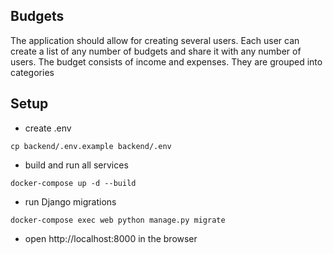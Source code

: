 ## Budgets

The application should allow for creating several users.
Each user can create a list of any number of budgets and share it with any number of users.
The budget consists of income and expenses. They are grouped into categories

## Setup

* create .env
```shell
cp backend/.env.example backend/.env
```

* build and run all services
```shell
docker-compose up -d --build
```

* run Django migrations
```shell
docker-compose exec web python manage.py migrate
```

* open http://localhost:8000 in the browser
